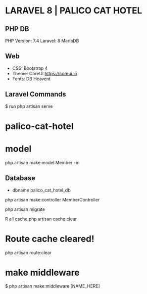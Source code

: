 # LARAVEL 8 | PALICO CAT HOTEL

## PHP DB
PHP Version: 7.4
Laravel: 8
MariaDB

## Web
- CSS: Bootstrap 4 
- Theme: CoreUI https://coreui.io
- Fonts: DB Heavent 

## Laravel Commands
$ run
php artisan serve

# palico-cat-hotel

# model
php artisan make:model Member -m

## Database
- dbname palico_cat_hotel_db


php artisan make:controller MemberController

php artisan migrate

R all cache
php artisan cache:clear

# Route cache cleared!
php artisan route:clear


# make middleware
$ php artisan make:middleware [NAME_HERE]

